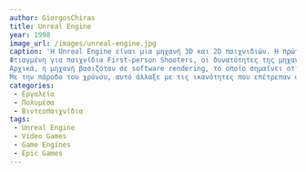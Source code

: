 ```yaml
---
author: GiorgosChiras
title: Unreal Engine
year: 1998
image_url: /images/unreal-engine.jpg
caption: 'H Unreal Engine είναι μια μηχανή 3D και 2D παιχνιδιών. Η πρώτη γενία της μηχανής, δημιουργήθηκε το 1998 απο τον Tim Sweeney, ο οποίος αργότερα ίδρυσε την εταιρία Epic Games που γνωρίζουμε σήμερα.
Φτιαγμένη για παιχνίδια First-person Shooters, οι δυνατότητες της μηχανής παρουσιάστηκαν μέσα απο το παιχνίδι Unreal, για το οποίο κατασκευάστηκε.
Αρχικά, η μηχανή βασιζόταν σε software rendering, το οποίο σημαίνει οτι οι υπολογισμοί των γραφικών έκαναν heavy-usage της CPU.
Με την πάροδο του χρόνου, αυτό άλλαξε με τις ικανότητες που επέτρεπαν οι κάρτες γραφικών.'
categories:
 - Εργαλεία
 - Πολυμέσα
 - Βιντεοπαιχνίδια
tags:
 - Unreal Engine
 - Video Games
 - Game Engines
 - Epic Games
---
```

